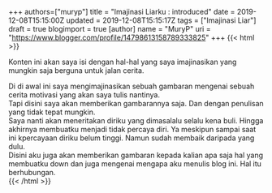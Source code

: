 +++
 authors=["muryp"] 
title = "Imajinasi Liarku : introduced"
date = 2019-12-08T15:15:00Z
updated = 2019-12-08T15:15:17Z
tags = ["Imajinasi Liar"]
draft = true
blogimport = true 
[author]
	name = "MuryP"
	uri = "https://www.blogger.com/profile/14798613158789333825"
+++
 {{< html >}} 

Konten ini akan saya isi dengan hal-hal yang saya imajinasikan yang mungkin saja berguna untuk jalan cerita.<div>Di di awal ini saya mengimajinasikan sebuah gambaran mengenai sebuah cerita motivasi yang akan saya tulis nantinya.</div><div>Tapi disini saya akan memberikan gambarannya saja. Dan dengan penulisan yang tidak tepat mungkin.</div><div>Saya nanti akan meneritakan diriku yang dimasalalu selalu kena buli. Hingga akhirnya membuatku menjadi tidak percaya diri. Ya meskipun sampai saat ini kpercayaan diriku belum tinggi. Namun sudah membaik daripada yang dulu.</div><div>Disini aku juga akan memberikan gambaran kepada kalian apa saja hal yang membuatku down dan juga mengenai mengapa aku menulis blog ini. Hal itu berhubungan.&nbsp;</div>
{{< /html >}}
